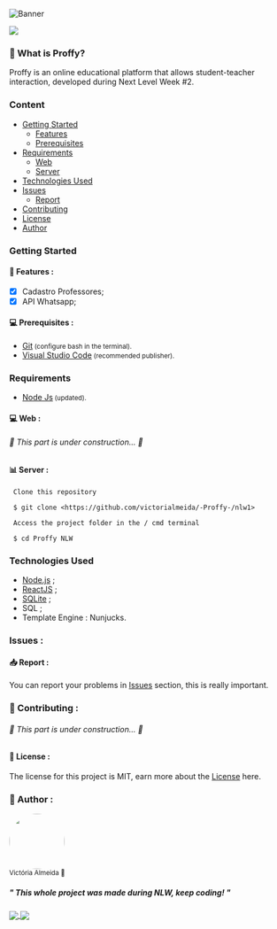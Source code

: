 ![Banner](https://user-images.githubusercontent.com/54548466/89668368-02bee800-d8b4-11ea-87fa-707f10720039.jpg)

<a href="https://github.com/victorialmeida/-Proffy-/blob/master/LICENSE.md">
<img src="https://img.shields.io/static/v1?label=License&message=MIT&color=1A1818&style=for-the-badge&logo=github"/>
</a>

### 👀 What is Proffy? 

Proffy is an online educational platform that allows student-teacher interaction, developed during Next Level Week #2.</p>

### Content
* [Getting Started](#Getting-Started-)
    * [Features](#Features)
    * [Prerequisites](#Prerequisites)
* [Requirements](#Requirements)
    * [Web](#Web)
    * [Server](#Server)
* [Technologies Used](#TechnologiesUsed)
* [Issues](#Issues-)
    * [Report](#Report)
* [Contributing](#Contributing-)
* [License](#License-)
* [Author](#Author-)


### Getting Started

#### 📑 Features :
- [X] Cadastro Professores;
- [X] API Whatsapp;

#### 💻 Prerequisites :
* <a href="https://git-scm.com">Git</a><small>   (configure bash in the terminal).</small>
* <a href="https://code.visualstudio.com">Visual Studio Code</a><small>   (recommended publisher).</small>


### Requirements
* <a href="https://nodejs.org/en/">Node Js</a><small>   (updated).</small>

#### 💻 Web :
 ######	🚧  This part is under construction...  🚧

#### 📊 Server :
```
 Clone this repository

 $ git clone <https://github.com/victorialmeida/-Proffy-/nlw1>

 Access the project folder in the / cmd terminal
 
 $ cd Proffy NLW
```

### Technologies Used 

- [Node.js](https://nodejs.org/en/) ;
- [ReactJS](https://pt-br.reactjs.org/) ;
- [SQLite](https://www.sqlite.org/index.html) ;
- SQL ;
- Template Engine : Nunjucks.


### Issues :

#### 📥 Report :

You can report your problems in <a href="https://github.com/victorialmeida/-Proffy-/issues">Issues</a> section, this is really important.

### 🤝 Contributing :
######	🚧  This part is under construction...  🚧
#### 📑 License :

The license for this project is MIT, earn more about the <a href="https://github.com/victorialmeida/-Proffy-/blob/master/LICENSE.md">License</a> here.



### 🧠 Author :
 <img style="border-radius: 50%;" src="https://avatars2.githubusercontent.com/u/54548466?s=460&u=5fdbdf9c3f26222b533ff0bf614cd39e96ae0cab&v=4" width="100px;" alt=""/>
 <br /> 
 <sub>Victória Almeida 💜</sub>

 ##### " This whole project was made during NLW, keep coding! " 
 <a href="https://www.linkedin.com/in/victória-almeida-5293321a4/">
<img align="center" src="https://img.shields.io/static/v1?label=&message=Linkedin&color=3D008A&style=for-the-badge&logo=linkedin"/>
</a>
<a href="https://victoriaalmeida.myportfolio.com/">
<img align="center" src="https://img.shields.io/static/v1?label=&message=Portfolio&color=1A1818&style=for-the-badge&logo=adobe"/>
</a>